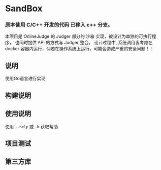 # SandBox

### 原本使用 C/C++ 开发的代码 已移入 c++ 分支。

本项目是 OnlineJudge 的 Judger 部分的 沙箱 实现，被设计为单独的可执行程序， 也同时提供 API 的方式与 Judger 整合。
设计过程中, 系统调用皆考虑在 docker 容器内运行，倘若在操作系统上运行，可能会造成严重的安全问题！！

## 说明
使用Go语言进行实现

## 构建说明


## 使用说明
使用 ``` --help ``` 或 ``` -h ``` 获取帮助.

## 项目测试


## 第三方库
